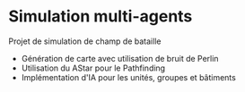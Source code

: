 Simulation multi-agents
=======================

Projet de simulation de champ de bataille

* Génération de carte avec utilisation de bruit de Perlin
* Utilisation du AStar pour le Pathfinding
* Implémentation d'IA pour les unités, groupes et bâtiments

